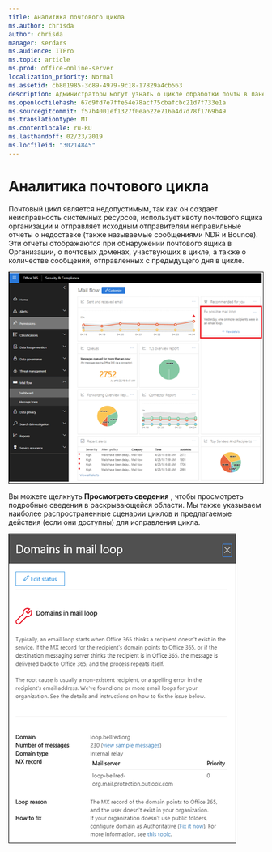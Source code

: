 ```yaml
---
title: Аналитика почтового цикла
ms.author: chrisda
author: chrisda
manager: serdars
ms.audience: ITPro
ms.topic: article
ms.prod: office-online-server
localization_priority: Normal
ms.assetid: cb801985-3c89-4979-9c18-17829a4cb563
description: Администраторы могут узнать о цикле обработки почты в панели мониторинга почтовых ящиков в центре безопасности Office 365 Security _Амп_.
ms.openlocfilehash: 67d9fd7e7ffe54e78acf75cbafcbc21d7f733e1a
ms.sourcegitcommit: f57b4001ef1327f0ea622e716a4d7d78f1769b49
ms.translationtype: MT
ms.contentlocale: ru-RU
ms.lasthandoff: 02/23/2019
ms.locfileid: "30214845"
---
```

# <a name="mail-loop-insight"></a>Аналитика почтового цикла

Почтовый цикл является недопустимым, так как он создает неисправность системных ресурсов, использует квоту почтового ящика организации и отправляет исходным отправителям неправильные отчеты о недоставке (также называемые сообщениями NDR и Bounce). Эти отчеты отображаются при обнаружении почтового ящика в Организации, о почтовых доменах, участвующих в цикле, а также о количестве сообщений, отправленных с предыдущего дня в цикле.

![Цикл обработки почты в панели мониторинга почтовых ящиков в центре безопасности _Амп_ соответствия требованиям Office 365](media/c3f707cb-4c89-4e88-989c-81ce1d1d6b99.png)

Вы можете щелкнуть **Просмотреть сведения** , чтобы просмотреть подробные сведения в раскрывающейся области. Мы также указываем наиболее распространенные сценарии циклов и предлагаемые действия (если они доступны) для исправления цикла.

![РасКрывающаяся панель после нажатия кнопки Просмотр сведений в неправильном цикле в панели мониторинга почтового процесса](media/f7e21300-c62f-41ec-853f-4a2775cd8aa7.png)
